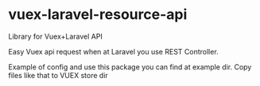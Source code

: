 # vuex-laravel-resource-api
Library for Vuex+Laravel API

Easy Vuex api request when at Laravel you use REST Controller.

Example of config and use this package you can find at example dir. Copy files like that to VUEX store dir
